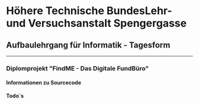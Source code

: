 # Höhere Technische BundesLehr- und Versuchsanstalt Spengergasse

## Aufbaulehrgang für Informatik - Tagesform

---

### Diplomprojekt "FindME - Das Digitale FundBüro"

#### Informationen zu Sourcecode

#### Todo´s

